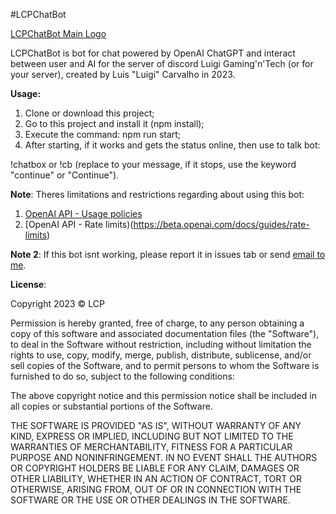 #LCPChatBot

[LCPChatBot Main Logo](./assets/images/png/logo-no-background.png)

LCPChatBot is bot for chat powered by OpenAI ChatGPT and interact between user and AI for the server of discord Luigi Gaming'n'Tech (or for your server), created by Luis "Luigi" Carvalho in 2023.

**Usage:**

1. Clone or download this project;
2. Go to this project and install it (npm install);
3. Execute the command: npm run start;
4. After starting, if it works and gets the status online, then use to talk bot: 

!chatbox <msg> or !cb <msg> (replace <msg> to your message, if it stops, use the keyword "continue" or "Continue").

**Note**: 
Theres limitations and restrictions regarding about using this bot:
1. [OpenAI API - Usage policies](https://beta.openai.com/docs/usage-policies)
2. [OpenAI API - Rate limits)(https://beta.openai.com/docs/guides/rate-limits)

**Note 2**: 
If this bot isnt working, please report it in issues tab or send [email to me](carvalholuigi25@gmail.com).

**License**:

Copyright 2023 &copy; LCP

Permission is hereby granted, free of charge, to any person obtaining a copy of this software and associated documentation files (the "Software"), to deal in the Software without restriction, including without limitation the rights to use, copy, modify, merge, publish, distribute, sublicense, and/or sell copies of the Software, and to permit persons to whom the Software is furnished to do so, subject to the following conditions:

The above copyright notice and this permission notice shall be included in all copies or substantial portions of the Software.

THE SOFTWARE IS PROVIDED "AS IS", WITHOUT WARRANTY OF ANY KIND, EXPRESS OR IMPLIED, INCLUDING BUT NOT LIMITED TO THE WARRANTIES OF MERCHANTABILITY, FITNESS FOR A PARTICULAR PURPOSE AND NONINFRINGEMENT. IN NO EVENT SHALL THE AUTHORS OR COPYRIGHT HOLDERS BE LIABLE FOR ANY CLAIM, DAMAGES OR OTHER LIABILITY, WHETHER IN AN ACTION OF CONTRACT, TORT OR OTHERWISE, ARISING FROM, OUT OF OR IN CONNECTION WITH THE SOFTWARE OR THE USE OR OTHER DEALINGS IN THE SOFTWARE.